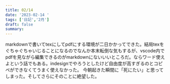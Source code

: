 ```yaml
---
title: 02/14 
date: '2023-02-14 '
tags: ['日記','2月']
draft: false
summary: 
---
```

markdownで書いてtexにしてpdfにする環境が二日かかってできた。結局texをぐちゃぐちゃいじることになるのでなんか本末転倒な気もするが、vscode内でpdfを見ながら編集できるのがmarkdownにないいいところだ。ならワード使えよという話でもある。indesignでやろうとしたけど自由度が高すぎるのとコピペができなくてうまく使えなかった。
今朝起きた瞬間に「死にたい」と思ってしまった。そしてさらにそのことに絶望した。